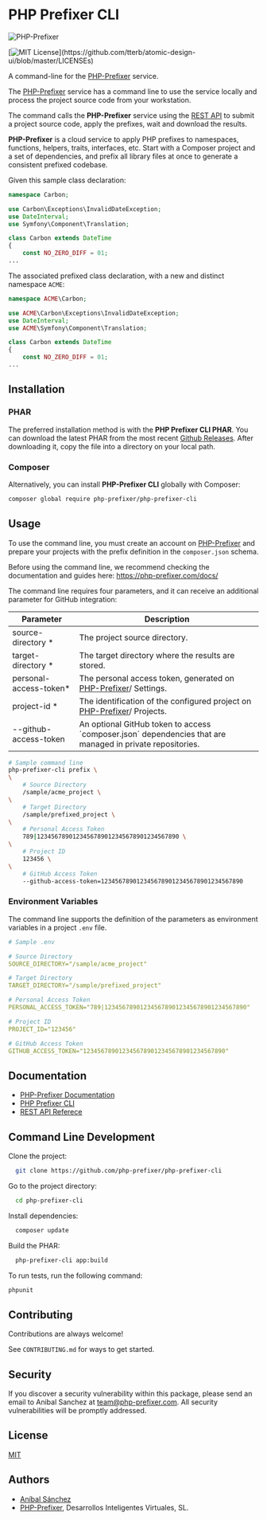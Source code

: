 # PHP Prefixer CLI

![PHP-Prefixer](https://php-prefixer.com/images/logo/php-prefixer-144x144.png)

[![MIT License](https://img.shields.io/apm/l/atomic-design-ui.svg?)](https://github.com/tterb/atomic-design-ui/blob/master/LICENSEs)

A command-line for the [PHP-Prefixer](https://php-prefixer.com) service.

The [PHP-Prefixer](https://php-prefixer.com) service has a command line to use the service locally and process the project source code from your workstation.

The command calls the **PHP-Prefixer** service using the [REST API](https://php-prefixer.com/docs/rest-api-reference/) to submit a project source code, apply the prefixes, wait and download the results.

**PHP-Prefixer** is a cloud service to apply PHP prefixes to namespaces, functions, helpers, traits, interfaces, etc. Start with a Composer project and a set of dependencies, and prefix all library files at once to generate a consistent prefixed codebase.

Given this sample class declaration:

```php
namespace Carbon;

use Carbon\Exceptions\InvalidDateException;
use DateInterval;
use Symfony\Component\Translation;

class Carbon extends DateTime
{
    const NO_ZERO_DIFF = 01;
...
```

The associated prefixed class declaration, with a new and distinct namespace `ACME`:

```php
namespace ACME\Carbon;

use ACME\Carbon\Exceptions\InvalidDateException;
use DateInterval;
use ACME\Symfony\Component\Translation;

class Carbon extends DateTime
{
    const NO_ZERO_DIFF = 01;
...
```

## Installation

### PHAR

The preferred installation method is with the **PHP Prefixer CLI PHAR**. You can download the latest PHAR from the most recent [Github Releases](https://github.com/PHP-Prefixer/php-prefixer-cli/releases). After downloading it, copy the file into a directory on your local path.

### Composer

Alternatively, you can install **PHP-Prefixer CLI** globally with Composer:

```sh
composer global require php-prefixer/php-prefixer-cli
```

## Usage

To use the command line, you must create an account on [PHP-Prefixer](https://php-prefixer.com/) and prepare your projects with the prefix definition in the `composer.json` schema.

Before using the command line, we recommend checking the documentation and guides here: <https://php-prefixer.com/docs/>

The command line requires four parameters, and it can receive an additional parameter for GitHub integration:

Parameter | Description
---------|----------
source-directory * | The project source directory.
target-directory *| The target directory where the results are stored.
personal-access-token* | The personal access token, generated on [PHP-Prefixer](https://php-prefixer.com/)/ Settings.
project-id * | The identification of the configured project on [PHP-Prefixer](https://php-prefixer.com/)/ Projects.
--github-access-token | An optional GitHub token to access ´composer.json´ dependencies that are managed in private repositories.

```bash
# Sample command line
php-prefixer-cli prefix \
\
    # Source Directory
    /sample/acme_project \
\
    # Target Directory
    /sample/prefixed_project \
\
    # Personal Access Token
    789|1234567890123456789012345678901234567890 \
\
    # Project ID
    123456 \
\
    # GitHub Access Token
    --github-access-token=1234567890123456789012345678901234567890
```

### Environment Variables

The command line supports the definition of the parameters as environment variables in a project `.env` file.

```yml
# Sample .env

# Source Directory
SOURCE_DIRECTORY="/sample/acme_project"

# Target Directory
TARGET_DIRECTORY="/sample/prefixed_project"

# Personal Access Token
PERSONAL_ACCESS_TOKEN="789|1234567890123456789012345678901234567890"

# Project ID
PROJECT_ID="123456"

# GitHub Access Token
GITHUB_ACCESS_TOKEN="1234567890123456789012345678901234567890"
```

## Documentation

- [PHP-Prefixer Documentation](https://php-prefixer.com/docs)
- [PHP Prefixer CLI](https://php-prefixer.com/docs/command-line)
- [REST API Referece](https://php-prefixer.com/docs/rest-api-reference/)

## Command Line Development

Clone the project:

```bash
  git clone https://github.com/php-prefixer/php-prefixer-cli
```

Go to the project directory:

```bash
  cd php-prefixer-cli
```

Install dependencies:

```bash
  composer update
```

Build the PHAR:

```bash
  php-prefixer-cli app:build
```

To run tests, run the following command:

```bash
phpunit
```

## Contributing

Contributions are always welcome!

See `CONTRIBUTING.md` for ways to get started.

## Security

If you discover a security vulnerability within this package, please send an email to Anibal Sanchez at team@php-prefixer.com. All security vulnerabilities will be promptly addressed.

## License

[MIT](https://choosealicense.com/licenses/mit/)

## Authors

- [Aníbal Sánchez](https://www.twitter.com/anibal_sanchez)
- [PHP-Prefixer](https://php-prefixer.com/), Desarrollos Inteligentes Virtuales, SL.
